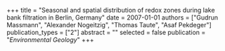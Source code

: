 +++
title = "Seasonal and spatial distribution of redox zones during lake bank filtration in Berlin, Germany"
date = 2007-01-01
authors = ["Gudrun Massmann", "Alexander Nogeitzig", "Thomas Taute", "Asaf Pekdeger"]
publication_types = ["2"]
abstract = ""
selected = false
publication = "*Environmental Geology*"
+++

